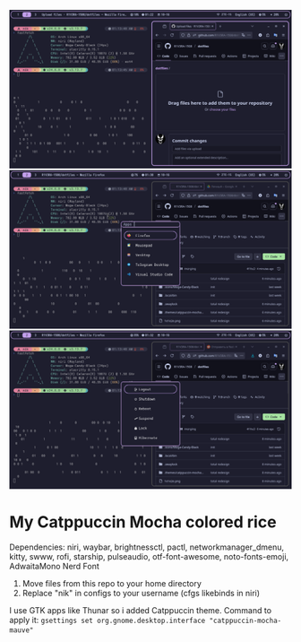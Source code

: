 ![](./preview.png)
![](./apps.png)
![](./powermenu.png)

# My Catppuccin Mocha colored rice

Dependencies: niri, waybar, brightnessctl, pactl, networkmanager_dmenu, kitty, swww, rofi, starship, pulseaudio, otf-font-awesome, noto-fonts-emoji, AdwaitaMono Nerd Font

1. Move files from this repo to your home directory
2. Replace "nik" in configs to your username (cfgs likebinds in niri)

I use GTK apps like Thunar so i added Catppuccin theme. Command to apply it: ```gsettings set org.gnome.desktop.interface "catppuccin-mocha-mauve"```
